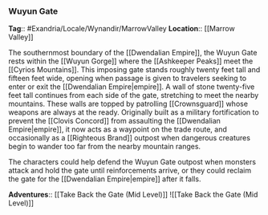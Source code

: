### Wuyun Gate
**Tag**:: #Exandria/Locale/Wynandir/MarrowValley
**Location**:: [[Marrow Valley]]

The southernmost boundary of the [[Dwendalian Empire]], the Wuyun Gate rests within the [[Wuyun Gorge]] where the [[Ashkeeper Peaks]] meet the [[Cyrios Mountains]]. This imposing gate stands roughly twenty feet tall and fifteen feet wide, opening when passage is given to travelers seeking to enter or exit the [[Dwendalian Empire|empire]]. A wall of stone twenty-five feet tall continues from each side of the gate, stretching to meet the nearby mountains. These walls are topped by patrolling [[Crownsguard]] whose weapons are always at the ready. Originally built as a military fortification to prevent the [[Clovis Concord]] from assaulting the [[Dwendalian Empire|empire]], it now acts as a waypoint on the trade route, and occasionally as a [[Righteous Brand]] outpost when dangerous creatures begin to wander too far from the nearby mountain ranges.

The characters could help defend the Wuyun Gate outpost when monsters attack and hold the gate until reinforcements arrive, or they could reclaim the gate for the [[Dwendalian Empire|empire]] after it falls.

**Adventures**:: [[Take Back the Gate (Mid Level)]]
![[Take Back the Gate (Mid Level)]]